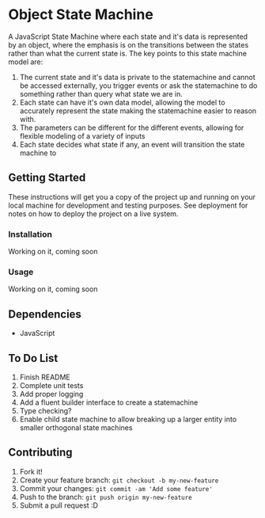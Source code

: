 # Object State Machine

A JavaScript State Machine where each state and it's data is represented by an object, where the emphasis is on the transitions between the states rather than what the current state is.  The key points to this state machine model are:
1. The current state and it's data is private to the statemachine and cannot be accessed externally, you trigger events or ask the statemachine to do something rather than query what state we are in.
2. Each state can have it's own data model, allowing the model to accurately represent the state making the statemachine easier to reason with.
3. The parameters can be different for the different events, allowing for flexible modeling of a variety of inputs 
4. Each state decides what state if any, an event will transition the state machine to 

## Getting Started

These instructions will get you a copy of the project up and running on your local machine for development and testing purposes. See deployment for notes on how to deploy the project on a live system.

### Installation

Working on it, coming soon

### Usage

Working on it, coming soon

## Dependencies
 * JavaScript
 
## To Do List
1. Finish README
2. Complete unit tests
3. Add proper logging
4. Add a fluent builder interface to create a statemachine
5. Type checking?
6. Enable child state machine to allow breaking up a larger entity into smaller orthogonal state machines

## Contributing

1. Fork it!
2. Create your feature branch: `git checkout -b my-new-feature`
3. Commit your changes: `git commit -am 'Add some feature'`
4. Push to the branch: `git push origin my-new-feature`
5. Submit a pull request :D